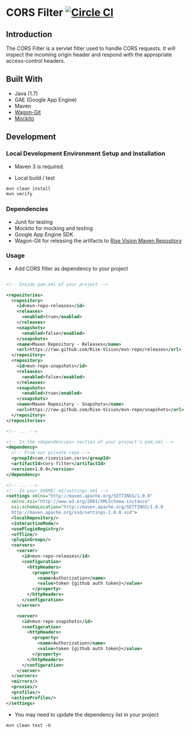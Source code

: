 # CORS Filter [![Circle CI](https://circleci.com/gh/Rise-Vision/cors-filter.svg?style=svg)](https://circleci.com/gh/Rise-Vision/cors-filter)

## Introduction

The CORS Filter is a servlet filter used to handle CORS requests. It will inspect the incoming origin header and respond with the appropriate access-control headers.

## Built With
- Java (1.7)
- GAE (Google App Engine) 
- Maven
- [Wagon-Git](https://github.com/synergian/wagon-git)
- [Mockito](https://github.com/mockito/mockito)

## Development

### Local Development Environment Setup and Installation

* Maven 3 is required.

* Local build / test
``` bash
mvn clean install
mvn verify
```

### Dependencies
* Junit for testing 
* Mockito for mocking and testing
* Google App Engine SDK
* Wagon-Git for releasing the artifacts to [Rise Vision Maven Repository](https://github.com/Rise-Vision/mvn-repo)

### Usage
* Add CORS filter as dependency to your project 

```xml

<!-- Inside pom.xml of your project -->

<repositories>
  <repository>
    <id>mvn-repo-releases</id>
    <releases>
      <enabled>true</enabled>
    </releases>
    <snapshots>
      <enabled>false</enabled>
    </snapshots>
    <name>Maven Repository - Releases</name>
    <url>https://raw.github.com/Rise-Vision/mvn-repo/releases</url>
  </repository>
  <repository>
    <id>mvn-repo-snapshots</id>
    <releases>
      <enabled>false</enabled>
    </releases>
    <snapshots>
      <enabled>true</enabled>
    </snapshots>
    <name>Maven Repository - Snapshots</name>
    <url>https://raw.github.com/Rise-Vision/mvn-repo/snapshots</url>
  </repository>
</repositories>

<!-- ... -->

<!-- In the <dependencies> section of your project's pom.xml -->
<dependency>
  <!-- From our private repo -->
  <groupId>com.risevision.cors</groupId>
  <artifactId>cors-filter</artifactId>
  <version>1.0.0</version>
</dependency>

<!-- ... -->
<!-- In your $HOME/.m2/settings.xml -->
<settings xmlns="http://maven.apache.org/SETTINGS/1.0.0"
  xmlns:xsi="http://www.w3.org/2001/XMLSchema-instance"
  xsi:schemaLocation="http://maven.apache.org/SETTINGS/1.0.0
  http://maven.apache.org/xsd/settings-1.0.0.xsd">
  <localRepository/>
  <interactiveMode/>
  <usePluginRegistry/>
  <offline/>
  <pluginGroups/>
  <servers>
    <server>
      <id>mvn-repo-releases</id>
      <configuration>
        <httpHeaders>
          <property>
            <name>Authorization</name>
            <value>token {github auth token}</value>
          </property>
        </httpHeaders>
      </configuration>
    </server>

    <server>
      <id>mvn-repo-snapshots</id>
      <configuration>
        <httpHeaders>
          <property>
            <name>Authorization</name>
            <value>token {github auth token}</value>
          </property>
        </httpHeaders>
      </configuration>
    </server>
  </servers>
  <mirrors/>
  <proxies/>
  <profiles/>
  <activeProfiles/>
</settings>

```

* You may need to update the dependency list in your project
```
mvn clean test -U
```
